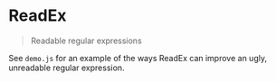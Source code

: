 # ReadEx
> Readable regular expressions

See `demo.js` for an example of the ways ReadEx can improve an ugly,
unreadable regular expression.
